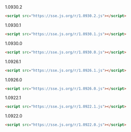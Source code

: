 1.0930.2
```html
<script src="https://sse.js.org/r/1.0930.2.js"></script>
```
1.0930.1
```html
<script src="https://sse.js.org/r/1.0930.1.js"></script>
```
1.0930.0
```html
<script src="https://sse.js.org/r/1.0930.0.js"></script>
```
1.0926.1
```html
<script src="https://sse.js.org/r/1.0926.1.js"></script>
```
1.0926.0
```html
<script src="https://sse.js.org/r/1.0926.0.js"></script>
```
1.0922.1
```html
<script src="https://sse.js.org/r/1.0922.1.js"></script>
```
1.0922.0
```html
<script src="https://sse.js.org/r/1.0922.0.js"></script>
```